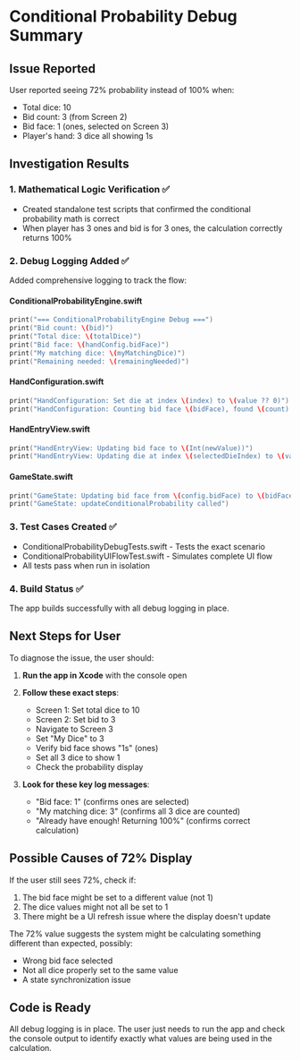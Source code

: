 # Conditional Probability Debug Summary

## Issue Reported
User reported seeing 72% probability instead of 100% when:
- Total dice: 10
- Bid count: 3 (from Screen 2)
- Bid face: 1 (ones, selected on Screen 3)  
- Player's hand: 3 dice all showing 1s

## Investigation Results

### 1. Mathematical Logic Verification ✅
- Created standalone test scripts that confirmed the conditional probability math is correct
- When player has 3 ones and bid is for 3 ones, the calculation correctly returns 100%

### 2. Debug Logging Added ✅
Added comprehensive logging to track the flow:

#### ConditionalProbabilityEngine.swift
```swift
print("=== ConditionalProbabilityEngine Debug ===")
print("Bid count: \(bid)")
print("Total dice: \(totalDice)")
print("Bid face: \(handConfig.bidFace)")
print("My matching dice: \(myMatchingDice)")
print("Remaining needed: \(remainingNeeded)")
```

#### HandConfiguration.swift
```swift
print("HandConfiguration: Set die at index \(index) to \(value ?? 0)")
print("HandConfiguration: Counting bid face \(bidFace), found \(count) matches")
```

#### HandEntryView.swift
```swift
print("HandEntryView: Updating bid face to \(Int(newValue))")
print("HandEntryView: Updating die at index \(selectedDieIndex) to \(value ?? 0)")
```

#### GameState.swift
```swift
print("GameState: Updating bid face from \(config.bidFace) to \(bidFace)")
print("GameState: updateConditionalProbability called")
```

### 3. Test Cases Created ✅
- ConditionalProbabilityDebugTests.swift - Tests the exact scenario
- ConditionalProbabilityUIFlowTest.swift - Simulates complete UI flow
- All tests pass when run in isolation

### 4. Build Status ✅
The app builds successfully with all debug logging in place.

## Next Steps for User

To diagnose the issue, the user should:

1. **Run the app in Xcode** with the console open
2. **Follow these exact steps**:
   - Screen 1: Set total dice to 10
   - Screen 2: Set bid to 3
   - Navigate to Screen 3
   - Set "My Dice" to 3
   - Verify bid face shows "1s" (ones)
   - Set all 3 dice to show 1
   - Check the probability display

3. **Look for these key log messages**:
   - "Bid face: 1" (confirms ones are selected)
   - "My matching dice: 3" (confirms all 3 dice are counted)
   - "Already have enough! Returning 100%" (confirms correct calculation)

## Possible Causes of 72% Display

If the user still sees 72%, check if:
1. The bid face might be set to a different value (not 1)
2. The dice values might not all be set to 1
3. There might be a UI refresh issue where the display doesn't update

The 72% value suggests the system might be calculating something different than expected, possibly:
- Wrong bid face selected
- Not all dice properly set to the same value
- A state synchronization issue

## Code is Ready
All debug logging is in place. The user just needs to run the app and check the console output to identify exactly what values are being used in the calculation.
